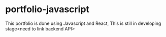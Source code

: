 # portfolio-javascript
This portfolio is done using Javascript and React, This is still in developing stage&lt;need to link backend API>
